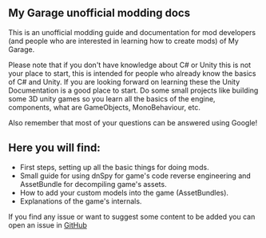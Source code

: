 ## My Garage unofficial modding docs

This is an unofficial modding guide and documentation for mod developers (and people who are interested in learning how to create mods) of My Garage.

Please note that if you don't have knowledge about C# or Unity this is not your place to start, this is intended for people who already know the basics of C# and Unity. If you are looking forward on learning these the Unity Documentation is a good place to start. Do some small projects like building some 3D unity games so you learn all the basics of the engine, components, what are GameObjects, MonoBehaviour, etc.

Also remember that most of your questions can be answered using Google!

## Here you will find:
* First steps, setting up all the basic things for doing mods.
* Small guide for using dnSpy for game's code reverse engineering and AssetBundle for decompiling game's assets.
* How to add your custom models into the game (AssetBundles).
* Explanations of the game's internals.

If you find any issue or want to suggest some content to be added you can open an issue in [GitHub](https://github.com/FedeArre/my-garage-modding-docs/issues)